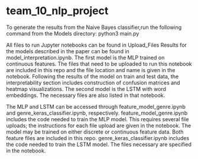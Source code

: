 # team_10_nlp_project

To generate the results from the Naive Bayes classifier,run the following command from the Models directory: python3 main.py

All files to run Jupyter notebooks can be found in Upload_Files
Results for the models described in the paper can be found in model_interpretation.ipynb. The first model is the MLP trained on continuous features. The files that need to be uploaded to run this notebook are included in this repo and the file location and name is given in the notebook. Following the results of the model on train and test data, the interpretability section includes construction of confusion matrices and heatmap visualizations.
The second model is the LSTM with word embeddings. The necessary files are also listed in that notebook.

The MLP and LSTM can be accessed through feature_model_genre.ipynb and genre_keras_classifier.ipynb, respectively. 
feature_model_genre.ipynb includes the code needed to train the MLP model. This requires several file uploads; the instructions for each file upload are given in the notebook. The model may be trained on either discrete or continuous feature data. Both feature files are included in this repo.
genre_keras_classifier.ipynb includes the code needed to train the LSTM model. The files necessary are specified in the notebook.
